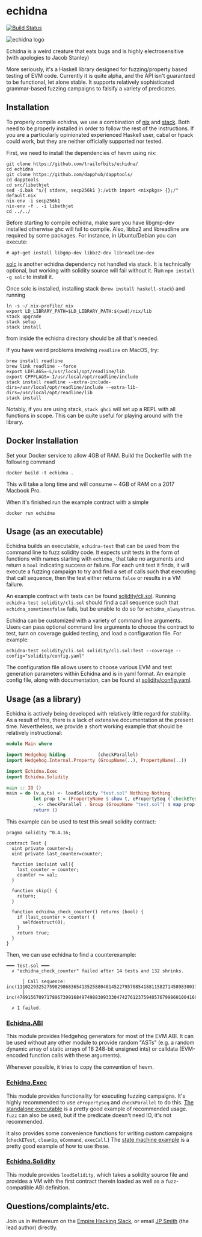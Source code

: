 # echidna

[![Build Status](https://travis-ci.org/trailofbits/echidna.svg?branch=master)](https://travis-ci.org/trailofbits/echidna)

![echidna logo](echidna.png)

Echidna is a weird creature that eats bugs and is highly electrosensitive (with apologies to Jacob Stanley)

More seriously, it's a Haskell library designed for fuzzing/property based testing of EVM code.
Currently it is quite alpha, and the API isn't guaranteed to be functional, let alone stable.
It supports relatively sophisticated grammar-based fuzzing campaigns to falsify a variety of predicates.

## Installation

To properly compile echidna, we use a combination of [nix](https://nixos.org/nix/) and [stack](https://www.haskellstack.org/). Both need to be properly installed in order to follow the rest of the instructions. If you are a particularly opinionated experienced Haskell user, cabal or hpack could work, but they are neither officially supported nor tested. 

First, we need to install the dependencies of hevm using nix:

```
git clone https://github.com/trailofbits/echidna/
cd echidna
git clone https://github.com/dapphub/dapptools/
cd dapptools
cd src/libethjet
sed -i.bak "s/{ stdenv, secp256k1 }:/with import <nixpkgs> {};/" default.nix
nix-env -i secp256k1
nix-env -f . -i libethjet
cd ../../
```

Before starting to compile echidna, make sure you have libgmp-dev installed otherwise ghc will fail to compile. Also, libbz2 and libreadline are required by some packages. For instance, in Ubuntu/Debian you can execute:

```
# apt-get install libgmp-dev libbz2-dev libreadline-dev
```

[solc](https://www.npmjs.com/package/solc) is another echidna dependency not handled via stack.
It is technically optional, but working with solidity source will fail without it.
Run `npm install -g solc` to install it.

Once solc is installed, installing stack (`brew install haskell-stack`) and running

```
ln -s ~/.nix-profile/ nix
export LD_LIBRARY_PATH=$LD_LIBRARY_PATH:$(pwd)/nix/lib
stack upgrade
stack setup
stack install
```

from inside the echidna directory should be all that's needed.

If you have weird problems involving `readline` on MacOS, try:

```
brew install readline
brew link readline --force
export LDFLAGS=-L/usr/local/opt/readline/lib
export CPPFLAGS=-I/usr/local/opt/readline/include
stack install readline --extra-include-dirs=/usr/local/opt/readline/include --extra-lib-dirs=/usr/local/opt/readline/lib
stack install
```

Notably, if you are using stack, `stack ghci` will set up a REPL with all functions in scope.
This can be quite useful for playing around with the library.

## Docker Installation

Set your Docker service to allow 4GB of RAM. Build the Dockerfile with the following command

`docker build -t echidna .`

This will take a long time and will consume ~ 4GB of RAM on a 2017 Macbook Pro.

When it's finished run the example contract with a simple

`docker run echidna`

## Usage (as an executable)

Echidna builds an executable, `echidna-test` that can be used from the command line to fuzz solidity code.
It expects unit tests in the form of functions with names starting with `echidna_` that take no arguments and return a `bool` indicating success or failure.
For each unit test it finds, it will execute a fuzzing campaign to try and find a set of calls such that executing that call sequence, then the test either returns `false` or results in a VM failure.

An example contract with tests can be found [solidity/cli.sol](solidity/cli.sol). Running
`echidna-test solidity/cli.sol` should find a call sequence such that `echidna_sometimesfalse` fails, but be unable to do so for `echidna_alwaystrue`.

Echidna can be customized with a variety of command line arguments. Users can pass optional command line arguments to choose the contract to test, turn on coverage guided testing, and load a configuration file. For example:
```
echidna-test solidity/cli.sol solidity/cli.sol:Test --coverage --config="solidity/config.yaml"
```
The configuration file allows users to choose various EVM and test generation parameters within Echidna and is in yaml format. An example config file, along with documentation, can be found at [solidity/config.yaml](solidity/config.yaml).

## Usage (as a library)

Echidna is actively being developed with relatively little regard for stability.
As a result of this, there is a lack of extensive documentation at the present time.
Nevertheless, we provide a short working example that should be relatively instructional:

```haskell
module Main where

import Hedgehog hiding            (checkParallel)
import Hedgehog.Internal.Property (GroupName(..), PropertyName(..))

import Echidna.Exec
import Echidna.Solidity

main :: IO ()
main = do (v,a,ts) <- loadSolidity "test.sol" Nothing Nothing
          let prop t = (PropertyName $ show t, ePropertySeq (`checkETest` t) a v 10)
          _ <- checkParallel . Group (GroupName "test.sol") $ map prop ts
          return ()
```

This example can be used to test this small solidity contract:

```solidity
pragma solidity ^0.4.16;

contract Test {
  uint private counter=1;
  uint private last_counter=counter;

  function inc(uint val){
    last_counter = counter;
    counter += val;
  }

  function skip() {
    return;
  }

  function echidna_check_counter() returns (bool) {
    if (last_counter > counter) {
      selfdestruct(0);
    }
    return true;
  }
}
```

Then, we can use echidna to find a counterexample:

```
━━━ test.sol ━━━
  ✗ "echidna_check_counter" failed after 14 tests and 132 shrinks.
  
      │ Call sequence: inc(111022932527598298683654135258804814522795708541881158271458983003743791605633);
      │                inc(4769156709717896739916849749883093330474276123759405767998601004169338034302);
  
  ✗ 1 failed.
```

### [Echidna.ABI](lib/Echidna/ABI.hs)

This module provides Hedgehog generators for most of the EVM ABI.
It can be used without any other module to provide random "ASTs" (e.g. a random dynamic array of static arrays of 16 248-bit unsigned ints) or calldata (EVM-encoded function calls with these arguments).

Whenever possible, it tries to copy the convention of hevm.

### [Echidna.Exec](lib/Echidna/Exec.hs)

This module provides functionality for executing fuzzing campaigns.
It's highly recommended to use `ePropertySeq` and `checkParallel` to do this.
[The standalone executable](src/Main.hs) is a pretty good example of recommended usage.
`fuzz` can also be used, but if the predicate doesn't need IO, it's not recommended.

It also provides some convenience functions for writing custom campaigns (`checkETest`, `cleanUp`, `eCommand`, `execCall`.)
The [state machine example](examples/state-machine/StateMachine.hs) is a pretty good example of how to use these.

### [Echidna.Solidity](lib/Echidna/Solidity.hs)

This module provides `loadSolidity`, which takes a solidity source file and provides a VM with the first contract therein loaded as well as a `fuzz`-compatible ABI definition.

## Questions/complaints/etc.

Join us in #ethereum on the [Empire Hacking Slack](https://empireslacking.herokuapp.com), or email [JP Smith](mailto:jp@trailofbits.com) (the lead author) directly.
